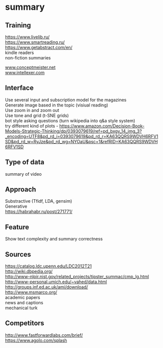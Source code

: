 # summary

## Training
https://www.livelib.ru/  
https://www.smartreading.ru/  
https://www.getabstract.com/en/  
kindle readers  
non-fiction summaries  

www.conceptmeister.net   
www.intellexer.com

## Interface  
Use several input and subscription model for the magazines  
Generate image based in the topic (visiual reading)  
Use zoom in and zoom out  
Use tone and grid  (t-SNE grids)  
bot style asking questions (turn wikipedia into q&a style system)  
try different kind of plots - https://www.amazon.com/Decision-Book-Models-Strategic-Thinking/dp/0393079619/ref=pd_bxgy_14_img_3?_encoding=UTF8&pd_rd_i=0393079619&pd_rd_r=KA63QQRS9WDVH6RFV1SD&pd_rd_w=RyJze&pd_rd_wg=NYOaU&psc=1&refRID=KA63QQRS9WDVH6RFV1SD  

## Type of data
summary of video

## Approach
Substractive (Tfidf, LDA, gensim)  
Generative   
https://habrahabr.ru/post/271771/   

## Feature
Show text complexity and summary correctness


## Sources  
https://catalog.ldc.upenn.edu/LDC2012T21     
http://wiki.dbpedia.org/     
http://www-nlpir.nist.gov/related_projects/tipster_summac/cmp_lg.html       
http://www-personal.umich.edu/~vahed/data.html   
http://groups.inf.ed.ac.uk/ami/download/    
http://www.msmarco.org/   
academic papers    
news and captions   
mechanical turk    

## Competitors  
http://www.fastforwardlabs.com/brief/   
https://www.agolo.com/splash  
